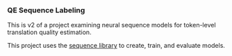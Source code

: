 ### QE Sequence Labeling

This is v2 of a project examining neural sequence models for token-level translation quality estimation.

This project uses the [sequence library](https://github.com/google/seq2seq) to create, train, and evaluate models. 


